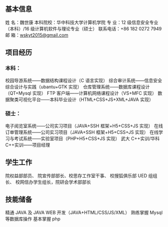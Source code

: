 ## 基本信息

姓 名：魏世康
本科院校：华中科技大学计算机学院
专 业：12 级信息安全专业（本科）/16 级计算机软件与理论专业（硕士）
联系电话：+86 182 0272 7949
邮 箱：wskyt2015@gmail.com

## 项目经历

### 本科：
校园导游系统——数据结构课程设计（C 语言实现）
综合审计系统——信息安全综合设计与实践（ubantu+GTK 实现）
仓库管理系统——数据库课程设计（QT+Mysql 实现）
FTP 客户端——计算机网络课程设计（VS+MFC 实现）
数据聚类可视化平台——本科毕业设计（HTML+CSS+JS+XML+JAVA 实现）

### 硕士：
电子阅览室系统——公司实习项目（JAVA+SSH 框架+H5+CSS+JS 实现）
在线订单管理系统——公司实习项目（JAVA+SSH 框架+H5+CSS+JS 实现）
在线学习与考试系统——实验室项目（PHP+H5+CSS+JS 实现）
武大 C++实训/华科 C++实训——项目经理

## 学生工作
院权益部部员、 院宣传部部长、校思存工作室干事、 校搜狐俱乐部 UED 组组
长、 校网信办学生组长，院研会学术部部长

## 技能储备
精通 JAVA 及 JAVA WEB 开发（JAVA+HTML/CSS/JS/XML）
熟练掌握 Mysql 等数据库操作
基本掌握 php
